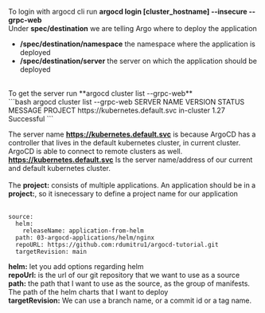 To login with argocd cli run **argocd login [cluster_hostname] --insecure --grpc-web** <br>
Under **spec/destination** we are telling Argo where to deploy the application <br>
- **/spec/destination/namespace** the namespace where the application is deployed <br>
- **/spec/destination/server** the server on which the application should be deployed <br>
<br>
To get the server run **argocd cluster list --grpc-web** <br>
```bash
    argocd cluster list --grpc-web
    SERVER                          NAME        VERSION  STATUS      MESSAGE  PROJECT
    https://kubernetes.default.svc  in-cluster  1.27     Successful
```

The server name **https://kubernetes.default.svc** is because ArgoCD has a controller that lives in the default kubernetes cluster, in current cluster. <br>
ArgoCD is able to connect to remote clusters as well. <br>
**https://kubernetes.default.svc** Is the server name/address of our current and default kubernetes cluster. <br>
<br>
The **project:** consists of multiple applications. An application should be in a **project:**, so it isnecessary to define a project name for our application
<br>
<br>

    source:
      helm:
        releaseName: application-from-helm
      path: 03-argocd-applications/helm/nginx
      repoURL: https://github.com:rdumitru1/argocd-tutorial.git
      targetRevision: main
**helm:** let you add options regarding helm <br>
**repoUrl:** is the url of our git repository that we want to use as a source <br>
**path:** the path that I want to use as the source, as the group of manifests. The path of the helm charts that I want to deploy <br>
**targetRevision:** We can use a branch name, or a commit id or a tag name.

